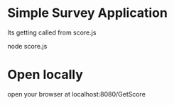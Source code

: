 # Simple Survey Application 

Its getting called from score.js 

node score.js 

# Open locally
open your browser at localhost:8080/GetScore
